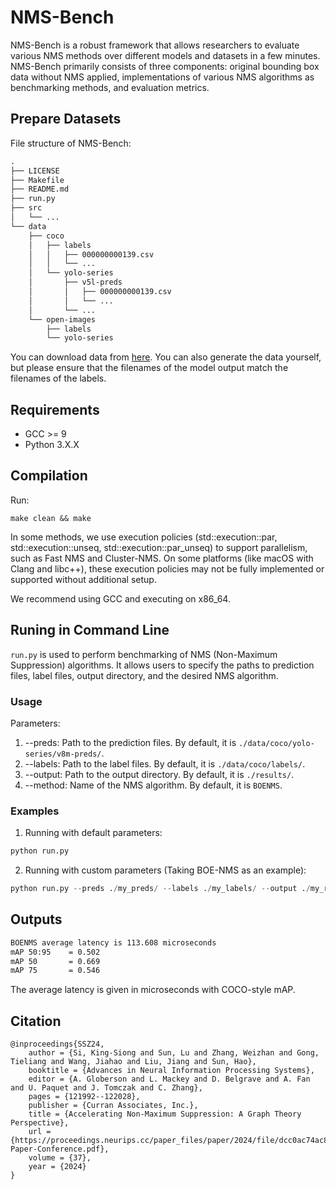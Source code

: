 # NMS-Bench

NMS-Bench is a robust framework that allows researchers to evaluate various NMS methods over
different models and datasets in a few minutes. NMS-Bench primarily consists of three components:
original bounding box data without NMS applied, implementations of various NMS algorithms as
benchmarking methods, and evaluation metrics.

## Prepare Datasets

File structure of NMS-Bench:

```txt
.
├── LICENSE
├── Makefile
├── README.md
├── run.py
├── src
│   └── ...
└── data
    ├── coco
    │   ├── labels
    │   │   ├── 000000000139.csv
    │   │   └── ...
    │   └── yolo-series
    │       ├── v5l-preds
    │       │   ├── 000000000139.csv
    │       │   └── ...
    │       └── ...
    └── open-images
        ├── labels
        └── yolo-series
```

You can download data from [here](https://drive.google.com/file/d/1oSRNNWTv2QP3PwKkZH9z-cxcLMXdlmL4/view?usp=sharing). You can also generate the data yourself, but please ensure that the filenames of the model output match the filenames of the labels.

## Requirements

- GCC >= 9
- Python 3.X.X

## Compilation

Run:

```shell
make clean && make
```

In some methods, we use execution policies (std::execution::par, std::execution::unseq, std::execution::par_unseq) to support parallelism, such as Fast NMS and Cluster-NMS. On some platforms (like macOS with Clang and libc++), these execution policies may not be fully implemented or supported without additional setup. 

We recommend using GCC and executing on x86_64.

## Runing in Command Line

``run.py`` is used to perform benchmarking of NMS (Non-Maximum Suppression) algorithms. It allows users to specify the paths to prediction files, label files, output directory, and the desired NMS algorithm.

### Usage

Parameters:
1. --preds: Path to the prediction files. By default, it is ``./data/coco/yolo-series/v8m-preds/``.
2. --labels: Path to the label files. By default, it is ``./data/coco/labels/``.
3. --output: Path to the output directory. By default, it is ``./results/``.
4. --method: Name of the NMS algorithm. By default, it is ``BOENMS``.

### Examples

1. Running with default parameters:
```python
python run.py
```

2. Running with custom parameters (Taking BOE-NMS as an example):
```python
python run.py --preds ./my_preds/ --labels ./my_labels/ --output ./my_results/ --method BOENMS
```

## Outputs
```txt
BOENMS average latency is 113.608 microseconds
mAP 50:95    = 0.502
mAP 50       = 0.669
mAP 75       = 0.546
```
The average latency is given in microseconds with COCO-style mAP. 

## Citation

```
@inproceedings{SSZ24,
    author = {Si, King-Siong and Sun, Lu and Zhang, Weizhan and Gong, Tieliang and Wang, Jiahao and Liu, Jiang and Sun, Hao},
    booktitle = {Advances in Neural Information Processing Systems},
    editor = {A. Globerson and L. Mackey and D. Belgrave and A. Fan and U. Paquet and J. Tomczak and C. Zhang},
    pages = {121992--122028},
    publisher = {Curran Associates, Inc.},
    title = {Accelerating Non-Maximum Suppression: A Graph Theory Perspective},
    url = {https://proceedings.neurips.cc/paper_files/paper/2024/file/dcc0ac74ac8b95dc1939804acce0317d-Paper-Conference.pdf},
    volume = {37},
    year = {2024}
}
```
